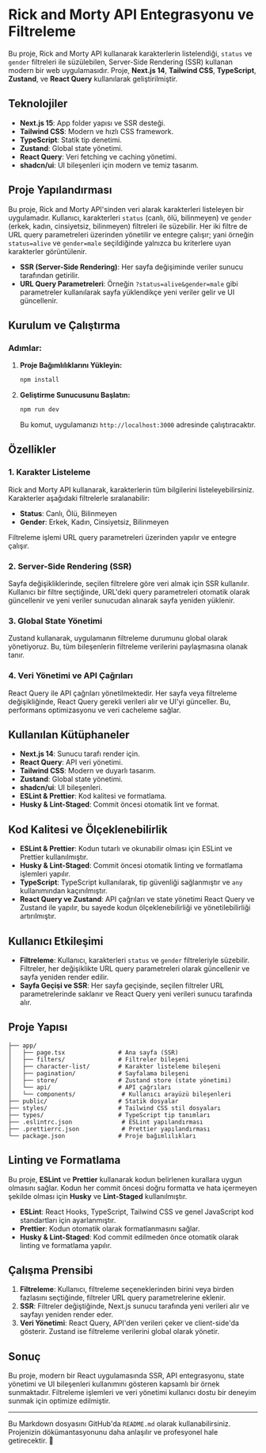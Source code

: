 # Rick and Morty API Entegrasyonu ve Filtreleme

Bu proje, Rick and Morty API kullanarak karakterlerin listelendiği, `status` ve `gender` filtreleri ile süzülebilen, Server-Side Rendering (SSR) kullanan modern bir web uygulamasıdır. Proje, **Next.js 14**, **Tailwind CSS**, **TypeScript**, **Zustand**, ve **React Query** kullanılarak geliştirilmiştir.

## Teknolojiler

- **Next.js 15**: App folder yapısı ve SSR desteği.
- **Tailwind CSS**: Modern ve hızlı CSS framework.
- **TypeScript**: Statik tip denetimi.
- **Zustand**: Global state yönetimi.
- **React Query**: Veri fetching ve caching yönetimi.
- **shadcn/ui**: UI bileşenleri için modern ve temiz tasarım.

## Proje Yapılandırması

Bu proje, Rick and Morty API'sinden veri alarak karakterleri listeleyen bir uygulamadır. Kullanıcı, karakterleri `status` (canlı, ölü, bilinmeyen) ve `gender` (erkek, kadın, cinsiyetsiz, bilinmeyen) filtreleri ile süzebilir. Her iki filtre de URL query parametreleri üzerinden yönetilir ve entegre çalışır; yani örneğin `status=alive` ve `gender=male` seçildiğinde yalnızca bu kriterlere uyan karakterler görüntülenir.

- **SSR (Server-Side Rendering)**: Her sayfa değişiminde veriler sunucu tarafından getirilir.
- **URL Query Parametreleri**: Örneğin `?status=alive&gender=male` gibi parametreler kullanılarak sayfa yüklendikçe yeni veriler gelir ve UI güncellenir.

## Kurulum ve Çalıştırma

### Adımlar:

1. **Proje Bağımlılıklarını Yükleyin:**

   ```bash
   npm install
   ```

2. **Geliştirme Sunucusunu Başlatın:**

   ```bash
   npm run dev
   ```

   Bu komut, uygulamanızı `http://localhost:3000` adresinde çalıştıracaktır.

## Özellikler

### 1. Karakter Listeleme

Rick and Morty API kullanarak, karakterlerin tüm bilgilerini listeleyebilirsiniz. Karakterler aşağıdaki filtrelerle sıralanabilir:

- **Status**: Canlı, Ölü, Bilinmeyen
- **Gender**: Erkek, Kadın, Cinsiyetsiz, Bilinmeyen

Filtreleme işlemi URL query parametreleri üzerinden yapılır ve entegre çalışır.

### 2. Server-Side Rendering (SSR)

Sayfa değişikliklerinde, seçilen filtrelere göre veri almak için SSR kullanılır. Kullanıcı bir filtre seçtiğinde, URL'deki query parametreleri otomatik olarak güncellenir ve yeni veriler sunucudan alınarak sayfa yeniden yüklenir.

### 3. Global State Yönetimi

Zustand kullanarak, uygulamanın filtreleme durumunu global olarak yönetiyoruz. Bu, tüm bileşenlerin filtreleme verilerini paylaşmasına olanak tanır.

### 4. Veri Yönetimi ve API Çağrıları

React Query ile API çağrıları yönetilmektedir. Her sayfa veya filtreleme değişikliğinde, React Query gerekli verileri alır ve UI'yi günceller. Bu, performans optimizasyonu ve veri cacheleme sağlar.

## Kullanılan Kütüphaneler

- **Next.js 14**: Sunucu tarafı render için.
- **React Query**: API veri yönetimi.
- **Tailwind CSS**: Modern ve duyarlı tasarım.
- **Zustand**: Global state yönetimi.
- **shadcn/ui**: UI bileşenleri.
- **ESLint & Prettier**: Kod kalitesi ve formatlama.
- **Husky & Lint-Staged**: Commit öncesi otomatik lint ve format.

## Kod Kalitesi ve Ölçeklenebilirlik

- **ESLint & Prettier**: Kodun tutarlı ve okunabilir olması için ESLint ve Prettier kullanılmıştır.
- **Husky & Lint-Staged**: Commit öncesi otomatik linting ve formatlama işlemleri yapılır.
- **TypeScript**: TypeScript kullanılarak, tip güvenliği sağlanmıştır ve `any` kullanımından kaçınılmıştır.
- **React Query ve Zustand**: API çağrıları ve state yönetimi React Query ve Zustand ile yapılır, bu sayede kodun ölçeklenebilirliği ve yönetilebilirliği artırılmıştır.

## Kullanıcı Etkileşimi

- **Filtreleme**: Kullanıcı, karakterleri `status` ve `gender` filtreleriyle süzebilir. Filtreler, her değişiklikte URL query parametreleri olarak güncellenir ve sayfa yeniden render edilir.
- **Sayfa Geçişi ve SSR**: Her sayfa geçişinde, seçilen filtreler URL parametrelerinde saklanır ve React Query yeni verileri sunucu tarafında alır.

## Proje Yapısı

```plaintext
├── app/
│   ├── page.tsx               # Ana sayfa (SSR)
│   ├── filters/               # Filtreler bileşeni
│   ├── character-list/        # Karakter listeleme bileşeni
│   ├── pagination/            # Sayfalama bileşeni
│   ├── store/                 # Zustand store (state yönetimi)
│   └── api/                   # API çağrıları
│   └── components/             # Kullanıcı arayüzü bileşenleri
├── public/                    # Statik dosyalar
├── styles/                    # Tailwind CSS stil dosyaları
├── types/                     # TypeScript tip tanımları
├── .eslintrc.json              # ESLint yapılandırması
├── .prettierrc.json            # Prettier yapılandırması
└── package.json               # Proje bağımlılıkları
```

## Linting ve Formatlama

Bu proje, **ESLint** ve **Prettier** kullanarak kodun belirlenen kurallara uygun olmasını sağlar. Kodun her commit öncesi doğru formatta ve hata içermeyen şekilde olması için **Husky** ve **Lint-Staged** kullanılmıştır.

- **ESLint**: React Hooks, TypeScript, Tailwind CSS ve genel JavaScript kod standartları için ayarlanmıştır.
- **Prettier**: Kodun otomatik olarak formatlanmasını sağlar.
- **Husky & Lint-Staged**: Kod commit edilmeden önce otomatik olarak linting ve formatlama yapılır.

## Çalışma Prensibi

1. **Filtreleme**: Kullanıcı, filtreleme seçeneklerinden birini veya birden fazlasını seçtiğinde, filtreler URL query parametrelerine eklenir.
2. **SSR**: Filtreler değiştiğinde, Next.js sunucu tarafında yeni verileri alır ve sayfayı yeniden render eder.
3. **Veri Yönetimi**: React Query, API'den verileri çeker ve client-side'da gösterir. Zustand ise filtreleme verilerini global olarak yönetir.

## Sonuç

Bu proje, modern bir React uygulamasında SSR, API entegrasyonu, state yönetimi ve UI bileşenleri kullanımını gösteren kapsamlı bir örnek sunmaktadır. Filtreleme işlemleri ve veri yönetimi kullanıcı dostu bir deneyim sunmak için optimize edilmiştir.

---

Bu Markdown dosyasını GitHub'da `README.md` olarak kullanabilirsiniz. Projenizin dökümantasyonunu daha anlaşılır ve profesyonel hale getirecektir. 🚀

